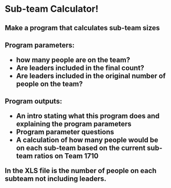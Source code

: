 <h1>Sub-team Calculator!
  
<h2>Make a program that calculates sub-team sizes
  
<h2>Program parameters:

<ul>
  <li>how many people are on the team?</li>
  <li>Are leaders included in the final count?</li>
  <li>Are leaders included in the original number of people on the team?</li>
</ul>
  
<h2> Program outputs:
 
<ul>
  <li>An intro stating what this program does and explaining the program parameters</li>
  <li>Program parameter questions</li>
  <li> A calculation of how many people would be on each sub-team based on the current sub-team ratios on Team 1710</li>
</ul>

<p> In the XLS file is the number of people on each subteam not including leaders.
